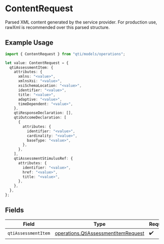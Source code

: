 # ContentRequest

Parsed XML content generated by the service provider. For production use, rawXml is recommended over this parsed structure.

## Example Usage

```typescript
import { ContentRequest } from "qti/models/operations";

let value: ContentRequest = {
  qtiAssessmentItem: {
    attributes: {
      xmlns: "<value>",
      xmlnsXsi: "<value>",
      xsiSchemaLocation: "<value>",
      identifier: "<value>",
      title: "<value>",
      adaptive: "<value>",
      timeDependent: "<value>",
    },
    qtiResponseDeclaration: [],
    qtiOutcomeDeclaration: [
      {
        attributes: {
          identifier: "<value>",
          cardinality: "<value>",
          baseType: "<value>",
        },
      },
    ],
    qtiAssessmentStimulusRef: {
      attributes: {
        identifier: "<value>",
        href: "<value>",
        title: "<value>",
      },
    },
  },
};
```

## Fields

| Field                                                                                      | Type                                                                                       | Required                                                                                   | Description                                                                                |
| ------------------------------------------------------------------------------------------ | ------------------------------------------------------------------------------------------ | ------------------------------------------------------------------------------------------ | ------------------------------------------------------------------------------------------ |
| `qtiAssessmentItem`                                                                        | [operations.QtiAssessmentItemRequest](../../models/operations/qtiassessmentitemrequest.md) | :heavy_check_mark:                                                                         | N/A                                                                                        |